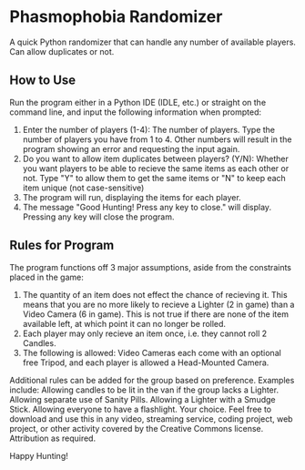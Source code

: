 # Phasmophobia Randomizer

A quick Python randomizer that can handle any number of available players. Can allow duplicates or not.

## How to Use

Run the program either in a Python IDE (IDLE, etc.) or straight on the command line, and input the following information when prompted:
1. Enter the number of players (1-4): The number of players. Type the number of players you have from 1 to 4. Other numbers will result in the program showing an error and requesting the input again.
2. Do you want to allow item duplicates between players? (Y/N): Whether you want players to be able to recieve the same items as each other or not. Type "Y" to allow them to get the same items or "N" to keep each item unique (not case-sensitive)
3. The program will run, displaying the items for each player.
4. The message "Good Hunting! Press any key to close." will display. Pressing any key will close the program.

## Rules for Program

The program functions off 3 major assumptions, aside from the constraints placed in the game:

1. The quantity of an item does not effect the chance of recieving it. This means that you are no more likely to recieve a Lighter (2 in game) than a Video Camera (6 in game). This is not true if there are none of the item available left, at which point it can no longer be rolled.
2. Each player may only recieve an item once, i.e. they cannot roll 2 Candles.
3. The following is allowed: Video Cameras each come with an optional free Tripod, and each player is allowed a Head-Mounted Camera.

Additional rules can be added for the group based on preference. Examples include: Allowing candles to be lit in the van if the group lacks a Lighter. Allowing separate use of Sanity Pills. Allowing a Lighter with a Smudge Stick. Allowing everyone to have a flashlight. Your choice.
Feel free to download and use this in any video, streaming service, coding project, web project, or other activity covered by the Creative Commons license. Attribution as required.

Happy Hunting!
